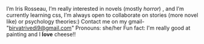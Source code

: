 I’m Iris Rosseau, I’m really interested in novels (mostly *horror*) , and I’m currently learning css, I’m always open to collaborate on stories (more novel like) or psychology theories:)
Contact me on my gmail- "birvatrivedi9@gmail.com"
Pronouns: she/her
Fun fact: I'm really good at painting and I **love** cheese!!

